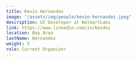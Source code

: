 ```yaml
---
title: Kevin Hernandez
image: "/assets/img/people/kevin-hernandez.jpeg"
description: UI Developer at WalmartLabs
link: https://www.linkedin.com/in/kevdez
location: Bay Area
lastName: Hernandez
weight: 5
role: Current Organizer
---
```

